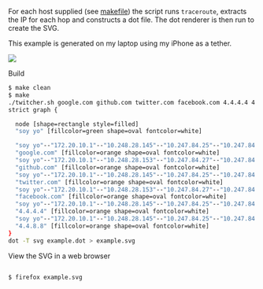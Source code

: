 For each host supplied (see [makefile](makefile)) the script runs
```traceroute```, extracts the IP for each hop and constructs a dot file. The
dot renderer is then run to create the SVG.

This example is generated on my laptop using my iPhone as a tether.

![](example.svg)

Build
```bash
$ make clean
$ make
./twitcher.sh google.com github.com twitter.com facebook.com 4.4.4.4 4.4.8.8 | tee example.dot
strict graph {

  node [shape=rectangle style=filled]
  "soy yo" [fillcolor=green shape=oval fontcolor=white]

  "soy yo"--"172.20.10.1"--"10.248.28.145"--"10.247.84.25"--"10.247.84.6"--"10.247.84.9"--"10.247.84.18"--"87.237.20.224"--"87.237.20.73"--"google.com"
  "google.com" [fillcolor=orange shape=oval fontcolor=white]
  "soy yo"--"172.20.10.1"--"10.248.28.153"--"10.247.84.27"--"10.247.84.6"--"10.247.84.9"--"10.247.84.18"--"87.237.20.224"--"87.237.20.73"--"github.com"
  "github.com" [fillcolor=orange shape=oval fontcolor=white]
  "soy yo"--"172.20.10.1"--"10.248.28.145"--"10.247.84.25"--"10.247.84.6"--"10.247.84.9"--"10.247.84.18"--"87.237.20.224"--"87.237.20.73"--"twitter.com"
  "twitter.com" [fillcolor=orange shape=oval fontcolor=white]
  "soy yo"--"172.20.10.1"--"10.248.28.153"--"10.247.84.27"--"10.247.84.6"--"10.247.84.9"--"10.247.84.18"--"87.237.20.224"--"87.237.20.73"--"facebook.com"
  "facebook.com" [fillcolor=orange shape=oval fontcolor=white]
  "soy yo"--"172.20.10.1"--"10.248.28.145"--"10.247.84.25"--"10.247.84.6"--"10.247.84.9"--"10.247.84.18"--"87.237.20.224"--"87.237.20.73"--"4.4.4.4"
  "4.4.4.4" [fillcolor=orange shape=oval fontcolor=white]
  "soy yo"--"172.20.10.1"--"10.248.28.145"--"10.247.84.25"--"10.247.84.6"--"10.247.84.9"--"10.247.84.18"--"87.237.20.224"--"87.237.20.73"--"4.4.8.8"
  "4.4.8.8" [fillcolor=orange shape=oval fontcolor=white]
}
dot -T svg example.dot > example.svg
```

View the SVG in a web browser
```bash

$ firefox example.svg
```
